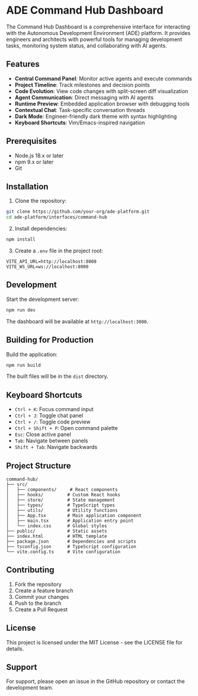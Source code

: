 # ADE Command Hub Dashboard

The Command Hub Dashboard is a comprehensive interface for interacting with the Autonomous Development Environment (ADE) platform. It provides engineers and architects with powerful tools for managing development tasks, monitoring system status, and collaborating with AI agents.

## Features

- **Central Command Panel**: Monitor active agents and execute commands
- **Project Timeline**: Track milestones and decision points
- **Code Evolution**: View code changes with split-screen diff visualization
- **Agent Communication**: Direct messaging with AI agents
- **Runtime Preview**: Embedded application browser with debugging tools
- **Contextual Chat**: Task-specific conversation threads
- **Dark Mode**: Engineer-friendly dark theme with syntax highlighting
- **Keyboard Shortcuts**: Vim/Emacs-inspired navigation

## Prerequisites

- Node.js 18.x or later
- npm 9.x or later
- Git

## Installation

1. Clone the repository:
```bash
git clone https://github.com/your-org/ade-platform.git
cd ade-platform/interfaces/command-hub
```

2. Install dependencies:
```bash
npm install
```

3. Create a `.env` file in the project root:
```env
VITE_API_URL=http://localhost:8000
VITE_WS_URL=ws://localhost:8000
```

## Development

Start the development server:
```bash
npm run dev
```

The dashboard will be available at `http://localhost:3000`.

## Building for Production

Build the application:
```bash
npm run build
```

The built files will be in the `dist` directory.

## Keyboard Shortcuts

- `Ctrl + K`: Focus command input
- `Ctrl + J`: Toggle chat panel
- `Ctrl + /`: Toggle code preview
- `Ctrl + Shift + P`: Open command palette
- `Esc`: Close active panel
- `Tab`: Navigate between panels
- `Shift + Tab`: Navigate backwards

## Project Structure

```
command-hub/
├── src/
│   ├── components/     # React components
│   ├── hooks/         # Custom React hooks
│   ├── store/         # State management
│   ├── types/         # TypeScript types
│   ├── utils/         # Utility functions
│   ├── App.tsx        # Main application component
│   ├── main.tsx       # Application entry point
│   └── index.css      # Global styles
├── public/            # Static assets
├── index.html         # HTML template
├── package.json       # Dependencies and scripts
├── tsconfig.json      # TypeScript configuration
└── vite.config.ts     # Vite configuration
```

## Contributing

1. Fork the repository
2. Create a feature branch
3. Commit your changes
4. Push to the branch
5. Create a Pull Request

## License

This project is licensed under the MIT License - see the LICENSE file for details.

## Support

For support, please open an issue in the GitHub repository or contact the development team. 